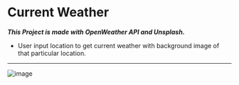 # Current Weather

***This Project is made with OpenWeather API and Unsplash.***
* User input location to get current weather with background image of that particular location.
---
![image](https://user-images.githubusercontent.com/92048020/198816827-6eb5dab1-ecac-4034-ae9a-5988f00c4daf.png)
